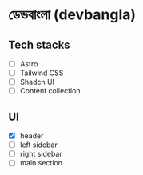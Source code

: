 # ডেভবাংলা (devbangla)

## Tech stacks

- [ ] Astro
- [ ] Tailwind CSS
- [ ] Shadcn UI
- [ ] Content collection

## UI

- [x] header
- [ ] left sidebar
- [ ] right sidebar
- [ ] main section
